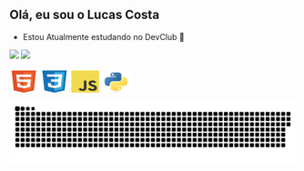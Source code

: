 ## Olá, eu sou o Lucas Costa

-  Estou Atualmente estudando no DevClub 🚀

<div>
  <img height="150em" src="https://github-readme-stats.vercel.app/api?username=LucasCosta96RS&show_icons=true&theme=onedark&include_all_commits=true&count_private=true"/>
  <img height="150em" src="https://github-readme-stats.vercel.app/api/top-langs/?username=LucasCosta96RS&layout=compact&langs_count=16&theme=onedark"/>
<div>
  
<div style="display: inline_block"><br>
  <img align="center" alt="LucasHtml5" height="40" width="50" src="https://raw.githubusercontent.com/devicons/devicon/master/icons/html5/html5-original.svg">  
  <img align="center" alt="LucasCss3" height="40" width="50" src="https://raw.githubusercontent.com/devicons/devicon/master/icons/css3/css3-original.svg">  
  <img align="center" alt="LucasJS" height="40" width="50" src="https://github.com/devicons/devicon/blob/master/icons/javascript/javascript-original.svg">
  <img align="center" alt="LucasPython" height="40" width="50" src="https://raw.githubusercontent.com/devicons/devicon/master/icons/python/python-original.svg">
<div>
  
  ![Snake animation](https://github.com/LucasCosta96RS/LucasCosta96RS/blob/output/github-contribution-grid-snake.svg)
